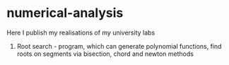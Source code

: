 # numerical-analysis
Here I publish my realisations of my university labs

1) Root search - program, which can generate polynomial functions, find roots on segments via bisection, chord and newton methods 
